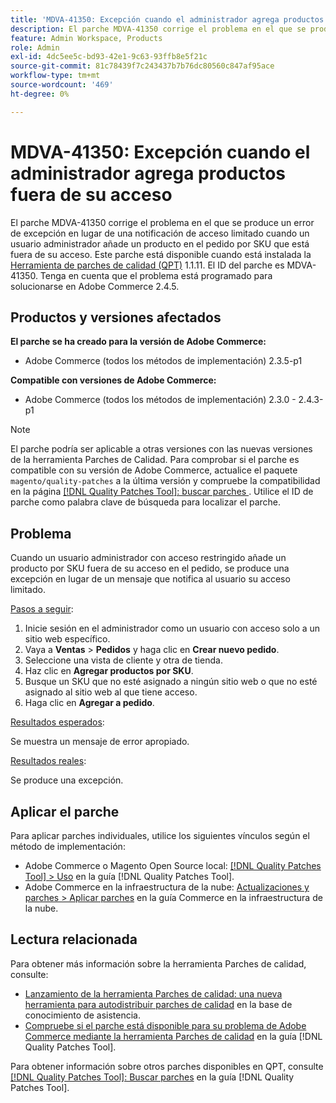 ```yaml
---
title: 'MDVA-41350: Excepción cuando el administrador agrega productos fuera de su acceso'
description: El parche MDVA-41350 corrige el problema en el que se produce un error de excepción en lugar de una notificación de acceso limitado cuando un usuario administrador añade un producto en el pedido por SKU que está fuera de su acceso. Este parche está disponible cuando está instalada la [Quality Patches Tool (QPT)](https://experienceleague.adobe.com/en/docs/commerce-knowledge-base/kb/announcements/commerce-announcements/magento-quality-patches-released-new-tool-to-self-serve-quality-patches) 1.1.11. El ID del parche es MDVA-41350. Tenga en cuenta que el problema está programado para solucionarse en Adobe Commerce 2.4.5.
feature: Admin Workspace, Products
role: Admin
exl-id: 4dc5ee5c-bd93-42e1-9c63-93ffb8e5f21c
source-git-commit: 81c78439f7c243437b7b76dc80560c847af95ace
workflow-type: tm+mt
source-wordcount: '469'
ht-degree: 0%

---
```


# MDVA-41350: Excepción cuando el administrador agrega productos fuera de su acceso

El parche MDVA-41350 corrige el problema en el que se produce un error de excepción en lugar de una notificación de acceso limitado cuando un usuario administrador añade un producto en el pedido por SKU que está fuera de su acceso. Este parche está disponible cuando está instalada la [Herramienta de parches de calidad (QPT)](https://experienceleague.adobe.com/en/docs/commerce-knowledge-base/kb/announcements/commerce-announcements/magento-quality-patches-released-new-tool-to-self-serve-quality-patches) 1.1.11. El ID del parche es MDVA-41350. Tenga en cuenta que el problema está programado para solucionarse en Adobe Commerce 2.4.5.

## Productos y versiones afectados

**El parche se ha creado para la versión de Adobe Commerce:**

* Adobe Commerce (todos los métodos de implementación) 2.3.5-p1

**Compatible con versiones de Adobe Commerce:**

* Adobe Commerce (todos los métodos de implementación) 2.3.0 - 2.4.3-p1

>[!NOTE]
>
>El parche podría ser aplicable a otras versiones con las nuevas versiones de la herramienta Parches de Calidad. Para comprobar si el parche es compatible con su versión de Adobe Commerce, actualice el paquete `magento/quality-patches` a la última versión y compruebe la compatibilidad en la página [[!DNL Quality Patches Tool]: buscar parches ](https://experienceleague.adobe.com/en/docs/commerce-knowledge-base/kb/announcements/commerce-announcements/magento-quality-patches-released-new-tool-to-self-serve-quality-patches). Utilice el ID de parche como palabra clave de búsqueda para localizar el parche.

## Problema

Cuando un usuario administrador con acceso restringido añade un producto por SKU fuera de su acceso en el pedido, se produce una excepción en lugar de un mensaje que notifica al usuario su acceso limitado.

<u>Pasos a seguir</u>:

1. Inicie sesión en el administrador como un usuario con acceso solo a un sitio web específico.
1. Vaya a **Ventas** > **Pedidos** y haga clic en **Crear nuevo pedido**.
1. Seleccione una vista de cliente y otra de tienda.
1. Haz clic en **Agregar productos por SKU**.
1. Busque un SKU que no esté asignado a ningún sitio web o que no esté asignado al sitio web al que tiene acceso.
1. Haga clic en **Agregar a pedido**.

<u>Resultados esperados</u>:

Se muestra un mensaje de error apropiado.

<u>Resultados reales</u>:

Se produce una excepción.

## Aplicar el parche

Para aplicar parches individuales, utilice los siguientes vínculos según el método de implementación:

* Adobe Commerce o Magento Open Source local: [[!DNL Quality Patches Tool] > Uso](/help/tools/quality-patches-tool/usage.md) en la guía [!DNL Quality Patches Tool].
* Adobe Commerce en la infraestructura de la nube: [Actualizaciones y parches > Aplicar parches](https://experienceleague.adobe.com/docs/commerce-cloud-service/user-guide/develop/upgrade/apply-patches.html) en la guía Commerce en la infraestructura de la nube.

## Lectura relacionada

Para obtener más información sobre la herramienta Parches de calidad, consulte:

* [Lanzamiento de la herramienta Parches de calidad: una nueva herramienta para autodistribuir parches de calidad](https://experienceleague.adobe.com/en/docs/commerce-knowledge-base/kb/announcements/commerce-announcements/magento-quality-patches-released-new-tool-to-self-serve-quality-patches) en la base de conocimiento de asistencia.
* [Compruebe si el parche está disponible para su problema de Adobe Commerce mediante la herramienta Parches de calidad](/help/tools/quality-patches-tool/patches-available-in-qpt/check-patch-for-magento-issue-with-magento-quality-patches.md) en la guía [!DNL Quality Patches Tool].

Para obtener información sobre otros parches disponibles en QPT, consulte [[!DNL Quality Patches Tool]: Buscar parches](https://experienceleague.adobe.com/tools/commerce-quality-patches/index.html) en la guía [!DNL Quality Patches Tool].
